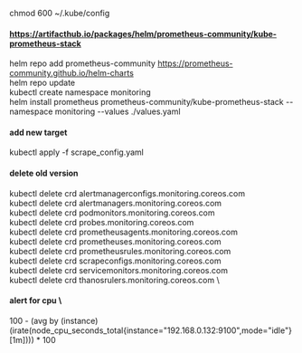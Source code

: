 chmod 600 ~/.kube/config

#### https://artifacthub.io/packages/helm/prometheus-community/kube-prometheus-stack


helm repo add prometheus-community https://prometheus-community.github.io/helm-charts \
helm repo update \
kubectl create namespace monitoring \
helm install prometheus prometheus-community/kube-prometheus-stack --namespace monitoring --values ./values.yaml

#### add new target

kubectl apply -f scrape_config.yaml

#### delete old version
kubectl delete crd alertmanagerconfigs.monitoring.coreos.com \
kubectl delete crd alertmanagers.monitoring.coreos.com \
kubectl delete crd podmonitors.monitoring.coreos.com \
kubectl delete crd probes.monitoring.coreos.com \
kubectl delete crd prometheusagents.monitoring.coreos.com \
kubectl delete crd prometheuses.monitoring.coreos.com \
kubectl delete crd prometheusrules.monitoring.coreos.com \
kubectl delete crd scrapeconfigs.monitoring.coreos.com \
kubectl delete crd servicemonitors.monitoring.coreos.com \
kubectl delete crd thanosrulers.monitoring.coreos.com \

#### alert for cpu \
100 - (avg by (instance)(irate(node_cpu_seconds_total{instance="192.168.0.132:9100",mode="idle"}[1m]))) * 100